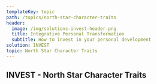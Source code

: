 ```yaml
---
templateKey: topic
path: /topics/north-star-character-traits
header:
  image: /img/solutions-invest-header.png
  title: Integrative Personal Transformation
  subtitle: How to invest in your personal development
solution: INVEST
topic: North Star Character Traits
---
```


## INVEST - North Star Character Traits
